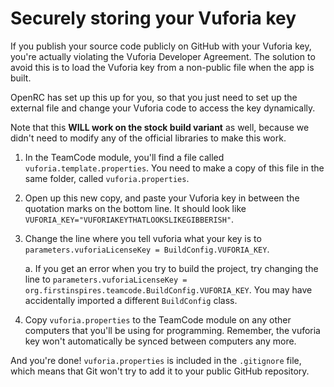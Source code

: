﻿# Securely storing your Vuforia key

If you publish your source code publicly on GitHub with your
Vuforia key, you're actually violating the Vuforia Developer
Agreement. The solution to avoid this is to load the Vuforia
key from a non-public file when the app is built.

OpenRC has set up this up for you, so that you just need
to set up the external file and change your Vuforia code to
access the key dynamically.

Note that this **WILL work on the stock build variant** as
well, because we didn't need to modify any of the official
libraries to make this work.

1.  In the TeamCode module, you'll find a file called
    `vuforia.template.properties`. You need to make a copy
    of this file in the same folder, called
    `vuforia.properties`.
    
2.  Open up this new copy, and paste your Vuforia key in
    between the quotation marks on the bottom line. It
    should look like `VUFORIA_KEY="VUFORIAKEYTHATLOOKSLIKEGIBBERISH"`.

3.  Change the line where you tell vuforia what your key is 
    to `parameters.vuforiaLicenseKey = BuildConfig.VUFORIA_KEY`.
    
    a.  If you get an error when you try to build the project,
        try changing the line to
        `parameters.vuforiaLicenseKey = org.firstinspires.teamcode.BuildConfig.VUFORIA_KEY`.
        You may have accidentally imported a different `BuildConfig` class.

4.  Copy `vuforia.properties` to the TeamCode module on any
    other computers that you'll be using for programming.
    Remember, the vuforia key won't automatically be synced
    between computers any more.

And you're done! `vuforia.properties` is included in the
`.gitignore` file, which means that Git won't try to add it
to your public GitHub repository.